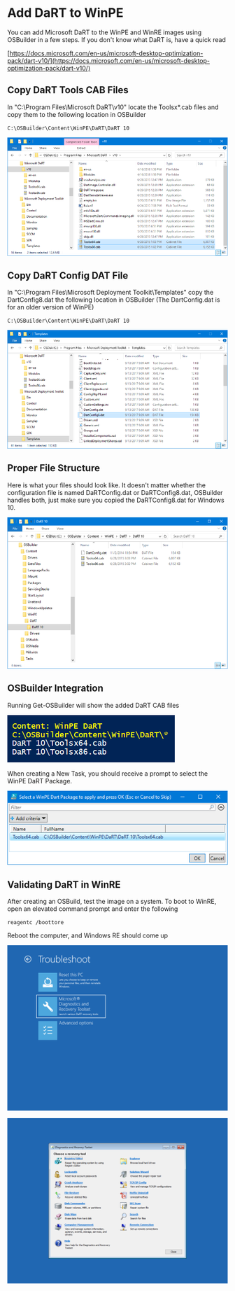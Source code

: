 # Add DaRT to WinPE

You can add Microsoft DaRT to the WinPE and WinRE images using OSBuilder in a few steps. If you don't know what DaRT is, have a quick read

[https://docs.microsoft.com/en-us/microsoft-desktop-optimization-pack/dart-v10/](https://docs.microsoft.com/en-us/microsoft-desktop-optimization-pack/dart-v10/)

## Copy DaRT Tools CAB Files

In "C:\Program Files\Microsoft DaRT\v10" locate the Toolsx\*.cab files and copy them to the following location in OSBuilder

```text
C:\OSBuilder\Content\WinPE\DaRT\DaRT 10
```

![](../../.gitbook/assets/2018-07-10_19-46-28.png)

## Copy DaRT Config DAT File

In "C:\Program Files\Microsoft Deployment Toolkit\Templates" copy the DartConfig8.dat the following location in OSBuilder \(The DartConfig.dat is for an older version of WinPE\)

```text
C:\OSBuilder\Content\WinPE\DaRT\DaRT 10
```

![](../../.gitbook/assets/2018-07-10_19-50-02.png)

## Proper File Structure

Here is what your files should look like. It doesn't matter whether the configuration file is named DaRTConfig.dat or DaRTConfig8.dat, OSBuilder handles both, just make sure you copied the DaRTConfig8.dat for Windows 10.

![](../../.gitbook/assets/2018-07-10_19-36-46.png)

## OSBuilder Integration

Running Get-OSBuilder will show the added DaRT CAB files

![](../../.gitbook/assets/2018-07-10_19-57-57.png)

When creating a New Task, you should receive a prompt to select the WinPE DaRT Package.

![](../../.gitbook/assets/2018-07-10_19-59-25.png)

## Validating DaRT in WinRE

After creating an OSBuild, test the image on a system. To boot to WinRE, open an elevated command prompt and enter the following

```text
reagentc /boottore
```

Reboot the computer, and Windows RE should come up

![](../../.gitbook/assets/2018-07-10_20-03-12.png)

![](../../.gitbook/assets/2018-07-10_20-03-22.png)

